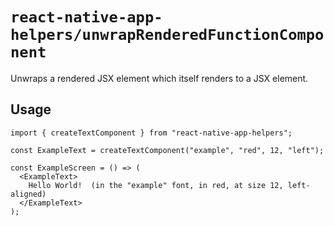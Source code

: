 # `react-native-app-helpers/unwrapRenderedFunctionComponent`

Unwraps a rendered JSX element which itself renders to a JSX element.

## Usage

```tsx
import { createTextComponent } from "react-native-app-helpers";

const ExampleText = createTextComponent("example", "red", 12, "left");

const ExampleScreen = () => (
  <ExampleText>
    Hello World!  (in the "example" font, in red, at size 12, left-aligned)
  </ExampleText>
);
```
